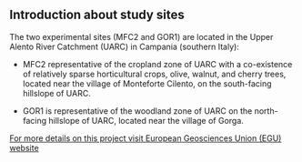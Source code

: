 ﻿## Introduction about study sites

The two experimental sites (MFC2 and GOR1) are located in the Upper Alento River Catchment (UARC) in Campania (southern Italy):

* MFC2 representative of the cropland zone of UARC with a co-existence of relatively sparse horticultural crops, olive, walnut, and cherry trees, 
    located near the village of Monteforte Cilento, on the south-facing hillslope of UARC.  

* GOR1 is representative of the woodland zone of UARC on the north-facing hillslope of UARC, located near the village of Gorga.









[For more details on this project visit European Geosciences Union (EGU) website](https://blogs.egu.eu/divisions/hs/2020/12/02/featured-catchment-the-alento-hydrological-observatory-in-the-middle-of-the-mediterranean-region/?fbclid=IwAR2ZeiDsMvgiA-mFSMGo7fuptGc7FwzszJSLg3NHTVzhsJCWHmu4mBBiwtI)
